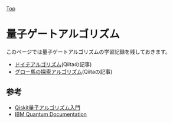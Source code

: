 [Top](https://malibu-cola.github.io/Hg-Web/)

# 量子ゲートアルゴリズム

このページでは量子ゲートアルゴリズムの学習記録を残しておきます。

- [ドイチアルゴリズム](https://qiita.com/malibu-cola/items/bf0d88cfaae415ee1e5e)(Qiitaの記事)
- [グロー馬の探索アルゴリズム](https://qiita.com/malibu-cola/items/8aa650fb45e717665abb)(Qiitaの記事)

## 参考

- [Qiskit量子アルゴリズム入門](https://www.amazon.co.jp/Qiskit-%E9%87%8F%E5%AD%90%E3%83%97%E3%83%AD%E3%82%B0%E3%83%A9%E3%83%9F%E3%83%B3%E3%82%B0%E5%85%A5%E9%96%80-%E4%B8%AD%E5%B1%B1-%E8%8C%82/dp/B07NB942LL)
- [IBM Quantum Documentation](https://docs.quantum.ibm.com/)
